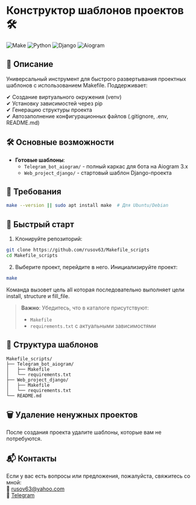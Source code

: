 # Конструктор шаблонов проектов 🛠️

![Make](https://img.shields.io/badge/Make-%23FFD7B5.svg?logo=cmake&logoColor=black)
![Python](https://img.shields.io/badge/Python-3776AB?logo=python&logoColor=white)
![Django](https://img.shields.io/badge/Django-092E20?logo=django&logoColor=white)
![Aiogram](https://img.shields.io/badge/Aiogram-2CA5E0?logo=telegram&logoColor=white)

## 📌 Описание

Универсальный инструмент для быстрого развертывания проектных шаблонов с использованием Makefile. Поддерживает:

✔ Создание виртуального окружения (venv)  
✔ Установку зависимостей через pip  
✔ Генерацию структуры проекта  
✔ Автозаполнение конфигурационных файлов (.gitignore, .env, README.md)  

## 🛠 Основные возможности

- **Готовые шаблоны**:
  - `Telegram_bot_aiogram/` - полный каркас для бота на Aiogram 3.x
  - `Web_project_django/` - стартовый шаблон Django-проекта

## 🔧 Требования

```bash
make --version || sudo apt install make  # Для Ubuntu/Debian
```

## 🚀 Быстрый старт

1. Клонируйте репозиторий:
```bash
git clone https://github.com/rusov63/Makefile_scripts
cd Makefile_scripts
```

2. Выберите проект, перейдите в него. Инициализируйте проект:
```bash
make
```
Команда вызовет цель all которая последовательно выполняет цели install, structure и fill_file.

> **Важно**: Убедитесь, что в каталоге присутствуют:
> - `Makefile`
> - `requirements.txt` с актуальными зависимостями

## 📂 Структура шаблонов

```
Makefile_scripts/
├── Telegram_bot_aiogram/
│   ├── Makefile
│   └── requirements.txt
├── Web_project_django/
│   ├── Makefile
│   └── requirements.txt
└── README.md
```

## 🗑️ Удаление ненужных проектов
После создания проекта удалите шаблоны, которые вам не потребуются.

## 📬 Контакты
Если у вас есть вопросы или предложения, пожалуйста, свяжитесь со мной:  
📧 rusov63@yahoo.com  
💬 [Telegram](https://t.me/your_username)

